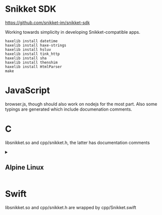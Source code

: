# Snikket SDK

https://github.com/snikket-im/snikket-sdk

Working towards simplicity in developing Snikket-compatible apps.

    haxelib install datetime
    haxelib install haxe-strings
    haxelib install hsluv
    haxelib install tink_http
    haxelib install sha
    haxelib install thenshim
    haxelib install HtmlParser
    make

# JavaScript

browser.js, though should also work on nodejs for the most part.
Also some typings are generated which include documenation comments.

# C

libsnikket.so and cpp/snikket.h, the latter has documentation comments

<details>
<summary><h2>Alpine Linux</h2></summary>

Build haxelib and neko from this aports branch:

https://gitlab.alpinelinux.org/alpine/aports/-/merge_requests/69597

Install the required make dependencies:

    doas apk add opus-dev libdatachannel-dev libstrophe-dev libc++-dev musl-dev --virtual snikket-sdk-makedeps

Building the sdk requires a `xlocale.h` file which is the same as the `locale.h` on your computer (provided by the `musl-dev` package).

    doas ln -s /usr/include/locale.h /usr/include/xlocale.h

Install the haxe dependencies and run make as above.
</details>

# Swift

libsnikket.so and cpp/snikket.h are wrapped by cpp/Snikket.swift
